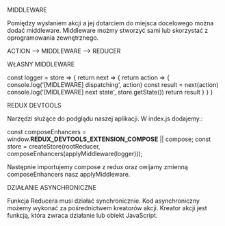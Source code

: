 MIDDLEWARE

Pomiędzy wysłaniem akcji a jej dotarciem do miejsca docelowego można dodać middleware. Middleware możmy stworzyć sami lub skorzystać z oprogramowania zewnętrznego. 

ACTION --> MIDDLEWARE --> REDUCER

WŁASNY MIDDLEWARE

const logger = store => {
    return next => {
        return action => {
            console.log('[MIDLEWARE] dispatching', action)
            const result = next(action)
            console.log('[MIDLEWARE] next state', store.getState())
            return result
        }
    }
}


REDUX DEVTOOLS

Narzędzi służące do podglądu naszej aplikacji. W index.js dodajemy.:

const composeEnhancers = window.__REDUX_DEVTOOLS_EXTENSION_COMPOSE__ || compose;
const store = createStore(rootReducer, composeEnhancers(applyMiddleware(logger)));

Następnie importujemy compose z redux oraz owijamy zmienną composeEnhancers nasz applyMiddleware.

DZIAŁANIE ASYNCHRONICZNE

Funkcja Reducera musi działać synchronicznie. Kod asynchroniczny możemy wykonać za pośrednictwem kreatorów akcji. Kreator akcji jest funkcją, która zwraca działanie lub obiekt JavaScript. 
